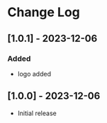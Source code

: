 # Change Log

## [1.0.1] - 2023-12-06

### Added

- logo added

## [1.0.0] - 2023-12-06

- Initial release
